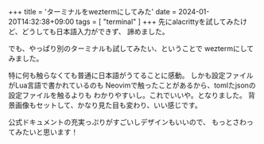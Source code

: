 +++
title = 'ターミナルをweztermにしてみた'
date = 2024-01-20T14:32:38+09:00
tags = [ "terminal" ]
+++
先にalacrittyを試してみたけど、どうしても日本語入力ができず、
諦めました。

でも、やっぱり別のターミナルも試してみたい、ということで
weztermにしてみました。

特に何も触らなくても普通に日本語がうてることに感動。
しかも設定ファイルがLua言語で書かれているのも
Neovimで触ったことがあるから、tomlたjsonの設定ファイルを触るよりも
わかりやすいし。これでいいや。となりました。
背景画像もセットして、かなり見た目も変わり、いい感じです。

公式ドキュメントの充実っぷりがすごいしデザインもいいので、
もっとさわってみたいと思います！

